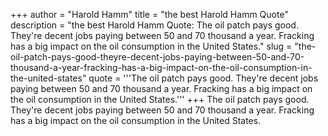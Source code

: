 +++
author = "Harold Hamm"
title = "the best Harold Hamm Quote"
description = "the best Harold Hamm Quote: The oil patch pays good. They're decent jobs paying between 50 and 70 thousand a year. Fracking has a big impact on the oil consumption in the United States."
slug = "the-oil-patch-pays-good-theyre-decent-jobs-paying-between-50-and-70-thousand-a-year-fracking-has-a-big-impact-on-the-oil-consumption-in-the-united-states"
quote = '''The oil patch pays good. They're decent jobs paying between 50 and 70 thousand a year. Fracking has a big impact on the oil consumption in the United States.'''
+++
The oil patch pays good. They're decent jobs paying between 50 and 70 thousand a year. Fracking has a big impact on the oil consumption in the United States.
